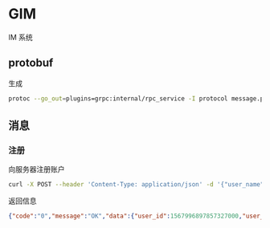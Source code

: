 # GIM

IM 系统

## protobuf

生成

```bash
protoc --go_out=plugins=grpc:internal/rpc_service -I protocol message.proto
```

## 消息

### 注册

向服务器注册账户

```bash
curl -X POST --header 'Content-Type: application/json' -d '{"user_name": "leon"}' http://localhost:8081/registerAccount
```

返回信息

```json
{"code":"0","message":"OK","data":{"user_id":1567996897857327000,"user_name":"baby"}}
```